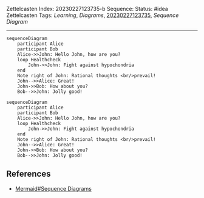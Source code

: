 Zettelcasten Index: 20230227123735-b
Sequence:
Status: #idea
Zettelcasten Tags: *Learning*, *Diagrams*, [20230227123735](20230227123735.md), *Sequence Diagram*

---

````
sequenceDiagram
    participant Alice
    participant Bob
    Alice->>John: Hello John, how are you?
    loop Healthcheck
        John->>John: Fight against hypochondria
    end
    Note right of John: Rational thoughts <br/>prevail!
    John-->>Alice: Great!
    John->>Bob: How about you?
    Bob-->>John: Jolly good!
````

````mermaid
sequenceDiagram
    participant Alice
    participant Bob
    Alice->>John: Hello John, how are you?
    loop Healthcheck
        John->>John: Fight against hypochondria
    end
    Note right of John: Rational thoughts <br/>prevail!
    John-->>Alice: Great!
    John->>Bob: How about you?
    Bob-->>John: Jolly good!
````

## References

* [Mermaid#Sequence Diagrams](../references/Mermaid.md)
